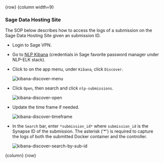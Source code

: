 <!-- markdownlint-disable-next-line first-line-h1 -->
{row}
{column width=9}

### Sage Data Hosting Site

The SOP below describes how to access the logs of a submission on the Sage Data Hosting Site given an submission ID.

- Login to Sage VPN.
- Go to [NLP Kibana](http://10.23.60.253) (credentials in Sage favorite password manager under NLP-ELK stack).
- Click to on the app menu, under `Kibana`, click `Discover`.

  ![kibana-discover-menu][kibana-discover-menu]

- Click `Open`, then search and click `nlp-submissions`.

  ![kibana-discover-open][kibana-discover-open]

- Update the time frame if needed.

  ![kibana-discover-timeframe][kibana-discover-timeframe]

- In the `Search` bar, enter `*submission_id*` where `submission_id` is the Synapse ID of the submission. The asterisk ('*') is required to capture the logs of both the submitted Docker container and the controller.

  ![kibana-discover-search-by-sub-id][kibana-discover-search-by-sub-id]

{column}
{row}

<!-- Images -->

[kibana-discover-menu]: https://github.com/nlpsandbox/nlpsandbox-website-synapse/raw/staging/images/elk/kibana-discover-menu.png
[kibana-discover-open]: https://github.com/nlpsandbox/nlpsandbox-website-synapse/raw/staging/images/elk/kibana-discover-open.png
[kibana-discover-timeframe]: https://github.com/nlpsandbox/nlpsandbox-website-synapse/raw/staging/images/elk/kibana-discover-timeframe.png
[kibana-discover-search-by-sub-id]: https://github.com/nlpsandbox/nlpsandbox-website-synapse/raw/staging/images/elk/kibana-discover-search-by-sub-id.png

